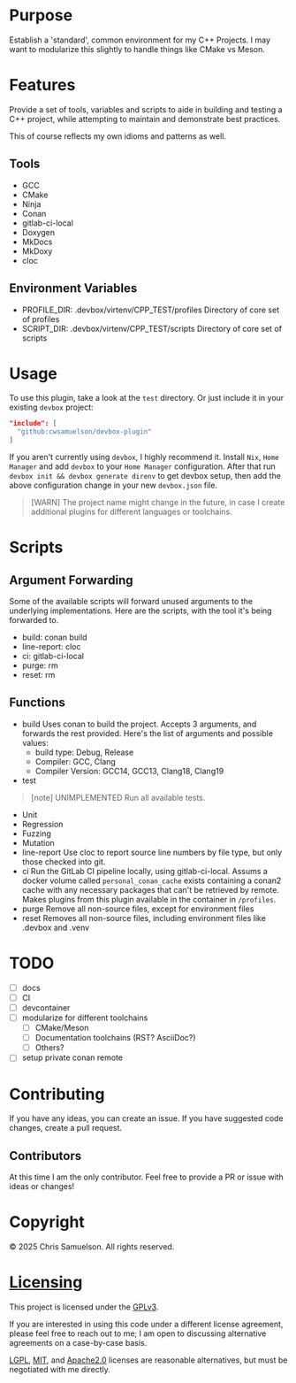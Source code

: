 # Purpose
Establish a 'standard', common environment for my C++ Projects.  I may want to modularize this slightly to handle things like CMake vs Meson.

# Features
Provide a set of tools, variables and scripts to aide in building and testing a C++ project, while attempting to maintain and demonstrate best practices.

This of course reflects my own idioms and patterns as well.

## Tools
- GCC
- CMake
- Ninja
- Conan
- gitlab-ci-local
- Doxygen
- MkDocs
- MkDoxy
- cloc

## Environment Variables
- PROFILE_DIR: .devbox/virtenv/CPP_TEST/profiles
Directory of core set of profiles
- SCRIPT_DIR: .devbox/virtenv/CPP_TEST/scripts
Directory of core set of scripts

# Usage
To use this plugin, take a look at the `test` directory.  Or just include it in your existing `devbox` project:
```json
"include": [
  "github:cwsamuelson/devbox-plugin"
]
```

If you aren't currently using `devbox`, I highly recommend it.  Install `Nix`, `Home Manager` and add `devbox` to your `Home Manager` configuration.  After that run `devbox init && devbox generate direnv` to get devbox setup, then add the above configuration change in your new `devbox.json` file.

> [WARN]
> The project name might change in the future, in case I create additional plugins for different languages or toolchains.

# Scripts
## Argument Forwarding
Some of the available scripts will forward unused arguments to the underlying implementations.  Here are the scripts, with the tool it's being forwarded to.
- build: conan build
- line-report: cloc
- ci: gitlab-ci-local
- purge: rm
- reset: rm
## Functions
- build
  Uses conan to build the project.  Accepts 3 arguments, and forwards the rest provided.  Here's the list of arguments and possible values:
  - build type: Debug, Release
  - Compiler: GCC, Clang
  - Compiler Version: GCC14, GCC13, Clang18, Clang19
- test
> [note] UNIMPLEMENTED
  Run all available tests.
  - Unit
  - Regression
  - Fuzzing
  - Mutation
- line-report
  Use cloc to report source line numbers by file type, but only those checked into git.
- ci
  Run the GitLab CI pipeline locally, using gitlab-ci-local.  Assums a docker volume called `personal_conan_cache` exists containing a conan2 cache with any necessary packages that can't be retrieved by remote.  Makes plugins from this plugin available in the container in `/profiles`.
- purge
  Remove all non-source files, except for environment files
- reset
  Removes all non-source files, including environment files like .devbox and .venv

# TODO
- [ ] docs
- [ ] CI
- [ ] devcontainer
- [ ] modularize for different toolchains
  - [ ] CMake/Meson
  - [ ] Documentation toolchains (RST? AsciiDoc?)
  - [ ] Others?
- [ ] setup private conan remote

# Contributing
If you have any ideas, you can create an issue.
If you have suggested code changes, create a pull request.

## Contributors
At this time I am the only contributor. Feel free to provide a PR or issue with ideas or changes!

# Copyright
© 2025 Chris Samuelson. All rights reserved.

# [Licensing](https://choosealicense.com/licenses/gpl-3.0/)
This project is licensed under the [GPLv3](https://www.gnu.org/licenses/gpl-3.0-standalone.html).

If you are interested in using this code under a different license agreement, please feel free to reach out to me; I am
open to discussing alternative agreements on a case-by-case basis.

[LGPL](https://choosealicense.com/licenses/lgpl-3.0/), [MIT](https://choosealicense.com/licenses/mit/),
and [Apache2.0](https://choosealicense.com/licenses/apache-2.0/) licenses are reasonable alternatives, but must be
negotiated with me directly.

